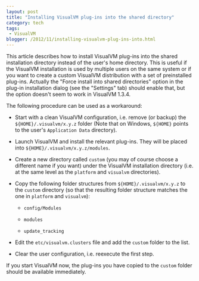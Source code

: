 ```yaml
---
layout: post
title: "Installing VisualVM plug-ins into the shared directory"
category: tech
tags:
 - VisualVM
blogger: /2012/11/installing-visualvm-plug-ins-into.html
---
```


This article describes how to install VisualVM plug-ins into the shared installation directory instead of the user's
home directory. This is useful if the VisualVM installation is used by multiple users on the same system or if you want
to create a custom VisualVM distribution with a set of preinstalled plug-ins. Actually the "Force install into shared
directories" option in the plug-in installation dialog (see the "Settings" tab) should enable that, but the option
doesn't seem to work in VisualVM 1.3.4.

The following procedure can be used as a workaround:

*   Start with a clean VisualVM configuration, i.e. remove (or backup) the `${HOME}/.visualvm/x.y.z` folder (Note that
    on Windows, `${HOME}` points to the user's `Application Data` directory).

*   Launch VisualVM and install the relevant plug-ins. They will be placed into `${HOME}/.visualvm/x.y.z/modules`.

*   Create a new directory called `custom` (you may of course choose a different name if you want) under the VisualVM
    installation directory (i.e. at the same level as the `platform` and `visualvm` directories).

*   Copy the following folder structures from `${HOME}/.visualvm/x.y.z` to the `custom` directory (so that the resulting
    folder structure matches the one in `platform` and `visualvm`):

    *   `config/Modules`

    *   `modules`

    *   `update_tracking`
    
*   Edit the `etc/visualvm.clusters` file and add the `custom` folder to the list.

*   Clear the user configuration, i.e. reexecute the first step.

If you start VisualVM now, the plug-ins you have copied to the `custom` folder should be available immediately.
